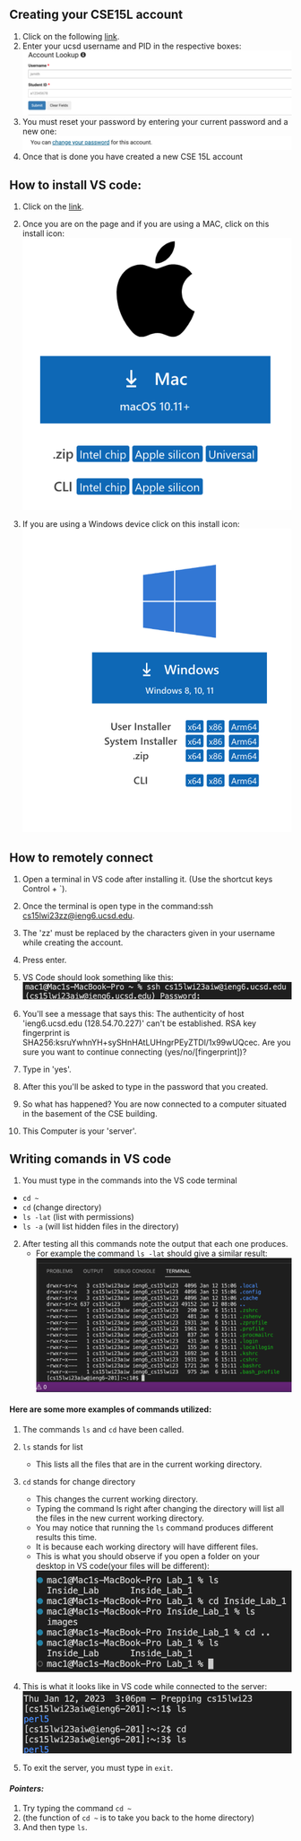 ## Creating your CSE15L account

1. Click on the following [link](https://sdacs.ucsd.edu/~icc/index.php).
2. Enter your ucsd username and PID in the respective boxes:![Image](Screenshot_acount.png)
3. You must reset your password by entering your current password and a new one:![Image](create_new_account.png)
4. Once that is done you have created a new CSE 15L account

## How to install VS code:
1) Click on the [link](https://code.visualstudio.com/download).

2) Once you are on the page and if you are using a MAC, click on this install icon:![Image](apple_install.png)

3) If you are using a Windows device click on this install icon:![Image](Windows.png)

## How to remotely connect
1) Open a terminal in VS code after installing it. (Use the shortcut keys Control + `). 

2) Once the terminal is open type in the command:ssh cs15lwi23zz@ieng6.ucsd.edu. 

3) The 'zz' must be replaced by the characters given in your username while creating the account.

4) Press enter. 

5) VS Code should look something like this:  ![Image](ssh.png) 

6) You'll see a message that says this: The authenticity of host 'ieng6.ucsd.edu (128.54.70.227)' can't be established.
RSA key fingerprint is SHA256:ksruYwhnYH+sySHnHAtLUHngrPEyZTDl/1x99wUQcec.
Are you sure you want to continue connecting (yes/no/[fingerprint])? 

7) Type in 'yes'.

8) After this you'll be asked to type in the password that you created. 

9) So what has happened? You are now connected to a computer situated in the basement of the CSE building.

10) This Computer is your 'server'.

## Writing comands in VS code

1) You must type in the commands into the VS code terminal
  * ```cd ~```
  * ```cd``` (change directory)
  *  ```ls -lat``` (list with permissions)
  *   ```ls -a``` (will list hidden files in the directory)

2) After testing all this commands note the output that each one produces. 
   * For example the command ```ls -lat``` should give a similar result: ![Image](commands.png)

#### Here are some more examples of commands utilized: 
1) The commands ```ls``` and ```cd``` have been called. 

2) ```ls``` stands for list 
   * This lists all the files that are in the current working directory.

3) ```cd``` stands for change directory
   * This changes the current working directory. 
   * Typing the command ls right after changing the directory will list all the files in the new current working directory. 
   * You may notice that running the ```ls``` command produces different results this time. 
   * It is because each working directory will have different files. 
   * This is what you should observe if you open a folder on your desktop in VS code(your files will be different): ![Image](ls_cd_.png)

4) This is what it looks like in VS code while connected to the server: ![Image](ls_and_cd.png)

5) To exit the server, you must type in ```exit```.

#### _Pointers:_
1. Try typing the command ```cd ~ ```
2. (the function of ```cd ~``` is to take you back to the home directory) 
3.  And then type ```ls```. 
